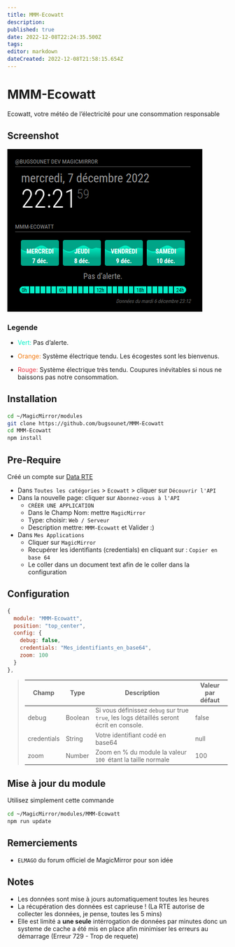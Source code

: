 ```yaml
---
title: MMM-Ecowatt
description: 
published: true
date: 2022-12-08T22:24:35.500Z
tags: 
editor: markdown
dateCreated: 2022-12-08T21:58:15.654Z
---
```


# MMM-Ecowatt
Ecowatt, votre météo de l’électricité pour une consommation responsable

## Screenshot

![](https://raw.githubusercontent.com/bugsounet/MMM-Ecowatt/dev/screenshot.png)

### Legende

* <span style="color:#02f0c6">Vert: </span>Pas d’alerte.

* <span style="color:#f2790f">Orange: </span> Système électrique tendu. Les écogestes sont les bienvenus.

* <span style="color:#e63946">Rouge: </span> Système électrique très tendu. Coupures inévitables si nous ne baissons pas notre consommation.

## Installation

```sh
cd ~/MagicMirror/modules
git clone https://github.com/bugsounet/MMM-Ecowatt
cd MMM-Ecowatt
npm install
```

## Pre-Require

Créé un compte sur [Data RTE](https://data.rte-france.com/)

* Dans `Toutes les catégories` > `Ecowatt` > cliquer sur `Découvrir l'API`
* Dans la nouvelle page: cliquer sur `Abonnez-vous à l'API`
  * `CRÉER UNE APPLICATION`
  *  Dans le Champ Nom: mettre `MagicMirror`
  * Type: choisir: `Web / Serveur`
  * Description mettre: `MMM-Ecowatt` et Valider :)
* Dans `Mes Applications`
  * Cliquer sur `MagicMirror`
  * Recupérer les identifiants (credentials) en cliquant sur : `Copier en base 64`
  * Le coller dans un document text afin de le coller dans la configuration

## Configuration

```js
{
  module: "MMM-Ecowatt",
  position: "top_center",
  config: {
    debug: false,
    credentials: "Mes_identifiants_en_base64",
    zoom: 100
  }
},
```

>|Champ | Type | Description | Valeur par défaut
>|---|---|---|---
>|debug | Boolean | Si vous définissez `debug` sur true `true`, les logs détaillés seront écrit en console. | false |
>|credentials | String | Votre identifiant codé en base64 | null |
>|zoom | Number | Zoom en % du module la valeur `100 `étant la taille normale | 100 |

## Mise à jour du module
Utilisez simplement cette commande
``` sh
cd ~/MagicMirror/modules/MMM-Ecowatt
npm run update
```

## Remerciements
 * `ELMAGO` du forum officiel de MagicMirror pour son idée

## Notes
 * Les données sont mise à jours automatiquement toutes les heures
 * La récupération des données est caprieuse ! (La RTE autorise de collecter les données, je pense, toutes les 5 mins)
 * Elle est limité a **une seule** intérrogation de données par minutes donc un systeme de cache a été mis en place afin minimiser les erreurs au démarrage (Erreur 729 - Trop de requete)